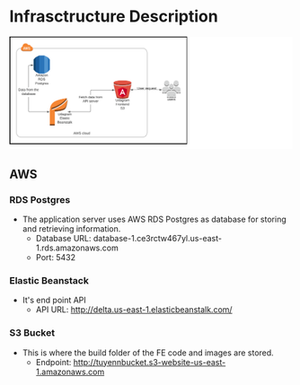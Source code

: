 # Infrasctructure Description

![](delta-application-architectures.png)

## AWS
### RDS Postgres 
- The application server uses AWS RDS Postgres as database for storing and retrieving information.
    + Database URL: database-1.ce3rctw467yl.us-east-1.rds.amazonaws.com
    + Port: 5432
### Elastic Beanstack
- It's end point API 
    + API URL: http://delta.us-east-1.elasticbeanstalk.com/
### S3 Bucket
- This is where the build folder of the FE code and images are stored.
    + Endpoint: http://tuyennbucket.s3-website-us-east-1.amazonaws.com 